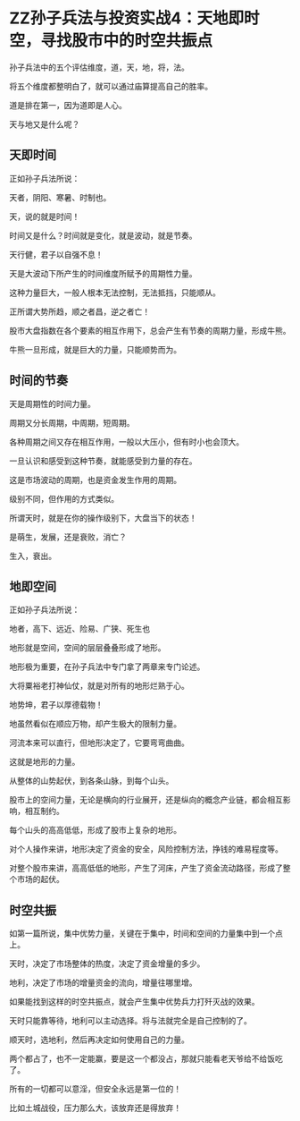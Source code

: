 # ZZ孙子兵法与投资实战4：天地即时空，寻找股市中的时空共振点

孙子兵法中的五个评估维度，道，天，地，将，法。

将五个维度都整明白了，就可以通过庙算提高自己的胜率。

道是排在第一，因为道即是人心。

天与地又是什么呢？

## 天即时间
正如孙子兵法所说：

天者，阴阳、寒暑、时制也。

天，说的就是时间！

时间又是什么？时间就是变化，就是波动，就是节奏。

天行健，君子以自强不息！

天是大波动下所产生的时间维度所赋予的周期性力量。

这种力量巨大，一般人根本无法控制，无法抵挡，只能顺从。

正所谓大势所趋，顺之者昌，逆之者亡！

股市大盘指数在各个要素的相互作用下，总会产生有节奏的周期力量，形成牛熊。

牛熊一旦形成，就是巨大的力量，只能顺势而为。

## 时间的节奏
天是周期性的时间力量。

周期又分长周期，中周期，短周期。

各种周期之间又存在相互作用，一般以大压小，但有时小也会顶大。

一旦认识和感受到这种节奏，就能感受到力量的存在。

这是市场波动的周期，也是资金发生作用的周期。

级别不同，但作用的方式类似。

所谓天时，就是在你的操作级别下，大盘当下的状态！

是萌生，发展，还是衰败，消亡？

生入，衰出。

## 地即空间
正如孙子兵法所说：

地者，高下、远近、险易、广狭、死生也

地形就是空间，空间的层层叠叠形成了地形。

地形极为重要，在孙子兵法中专门拿了两章来专门论述。

大将粟裕老打神仙仗，就是对所有的地形烂熟于心。

地势坤，君子以厚德载物！

地虽然看似在顺应万物，却产生极大的限制力量。

河流本来可以直行，但地形决定了，它要弯弯曲曲。

这就是地形的力量。

从整体的山势起伏，到各条山脉，到每个山头。

股市上的空间力量，无论是横向的行业展开，还是纵向的概念产业链，都会相互影响，相互制约。

每个山头的高高低低，形成了股市上复杂的地形。

对个人操作来讲，地形决定了资金的安全，风险控制方法，挣钱的难易程度等。

对整个股市来讲，高高低低的地形，产生了河床，产生了资金流动路径，形成了整个市场的起伏。

## 时空共振
如第一篇所说，集中优势力量，关键在于集中，时间和空间的力量集中到一个点上。

天时，决定了市场整体的热度，决定了资金增量的多少。

地利，决定了市场的增量资金的流向，增量往哪里增。

如果能找到这样的时空共振点，就会产生集中优势兵力打歼灭战的效果。

天时只能靠等待，地利可以主动选择。将与法就完全是自己控制的了。

顺天时，选地利，然后再决定如何使用自己的力量。

两个都占了，也不一定能赢，要是这一个都没占，那就只能看老天爷给不给饭吃了。

所有的一切都可以意淫，但安全永远是第一位的！

比如土城战役，压力那么大，该放弃还是得放弃！
